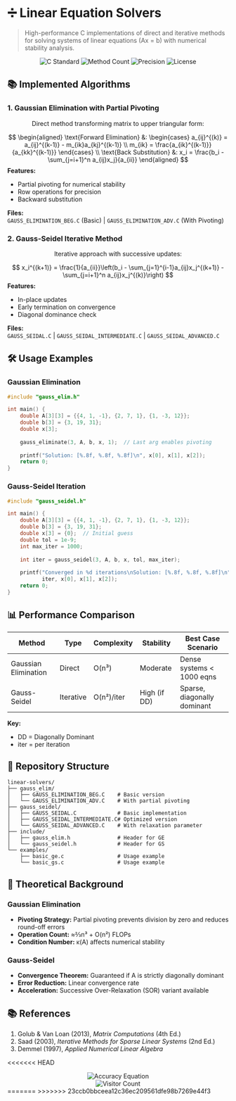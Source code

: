 
# ➗ Linear Equation Solvers

> High-performance C implementations of direct and iterative methods for solving systems of linear equations (Ax = b) with numerical stability analysis.

<div align="center">
  <img src="https://img.shields.io/badge/C-99%20Standard-blue?logo=c" alt="C Standard">
  <img src="https://img.shields.io/badge/Methods-4-brightgreen" alt="Method Count">
  <img src="https://img.shields.io/badge/Precision-Double-important" alt="Precision">
  <img src="https://img.shields.io/badge/License-MIT-success" alt="License">
</div>

## 📚 Implemented Algorithms

### 1. Gaussian Elimination with Partial Pivoting
```math
\text{Direct method transforming matrix to upper triangular form:}
```
$$
\begin{aligned}
\text{Forward Elimination} &: 
\begin{cases} 
a_{ij}^{(k)} = a_{ij}^{(k-1)} - m_{ik}a_{kj}^{(k-1)} \\
m_{ik} = \frac{a_{ik}^{(k-1)}}{a_{kk}^{(k-1)}}
\end{cases} \\
\text{Back Substitution} &: x_i = \frac{b_i - \sum_{j=i+1}^n a_{ij}x_j}{a_{ii}}
\end{aligned}
$$
**Features:**
- Partial pivoting for numerical stability
- Row operations for precision
- Backward substitution

**Files:**  
`GAUSS_ELIMINATION_BEG.C` (Basic) | `GAUSS_ELIMINATION_ADV.C` (With Pivoting)

### 2. Gauss-Seidel Iterative Method
```math
\text{Iterative approach with successive updates:}
```
$$
x_i^{(k+1)} = \frac{1}{a_{ii}}\left(b_i - \sum_{j=1}^{i-1}a_{ij}x_j^{(k+1)} - \sum_{j=i+1}^n a_{ij}x_j^{(k)}\right)
$$
**Features:**
- In-place updates
- Early termination on convergence
- Diagonal dominance check

**Files:**  
`GAUSS_SEIDAL.C` | `GAUSS_SEIDAL_INTERMEDIATE.C` | `GAUSS_SEIDAL_ADVANCED.C`

## 🛠 Usage Examples

### Gaussian Elimination
```c
#include "gauss_elim.h"

int main() {
    double A[3][3] = {{4, 1, -1}, {2, 7, 1}, {1, -3, 12}};
    double b[3] = {3, 19, 31};
    double x[3];
    
    gauss_eliminate(3, A, b, x, 1);  // Last arg enables pivoting
    
    printf("Solution: [%.8f, %.8f, %.8f]\n", x[0], x[1], x[2]);
    return 0;
}
```

### Gauss-Seidel Iteration
```c
#include "gauss_seidel.h"

int main() {
    double A[3][3] = {{4, 1, -1}, {2, 7, 1}, {1, -3, 12}};
    double b[3] = {3, 19, 31};
    double x[3] = {0};  // Initial guess
    double tol = 1e-9;
    int max_iter = 1000;
    
    int iter = gauss_seidel(3, A, b, x, tol, max_iter);
    
    printf("Converged in %d iterations\nSolution: [%.8f, %.8f, %.8f]\n", 
           iter, x[0], x[1], x[2]);
    return 0;
}
```

## 📊 Performance Comparison

| Method               | Type       | Complexity  | Stability         | Best Case Scenario          |
|----------------------|------------|-------------|-------------------|-----------------------------|
| Gaussian Elimination | Direct     | O(n³)       | Moderate          | Dense systems < 1000 eqns   |
| Gauss-Seidel         | Iterative  | O(n²)/iter  | High (if DD)      | Sparse, diagonally dominant |

**Key:**
- DD = Diagonally Dominant
- iter = per iteration

## 📁 Repository Structure

```
linear-solvers/
├── gauss_elim/
│   ├── GAUSS_ELIMINATION_BEG.C    # Basic version
│   └── GAUSS_ELIMINATION_ADV.C    # With partial pivoting
├── gauss_seidel/
│   ├── GAUSS_SEIDAL.C             # Basic implementation
│   ├── GAUSS_SEIDAL_INTERMEDIATE.C# Optimized version
│   └── GAUSS_SEIDAL_ADVANCED.C    # With relaxation parameter
├── include/
│   ├── gauss_elim.h               # Header for GE
│   └── gauss_seidel.h             # Header for GS
└── examples/
    ├── basic_ge.c                 # Usage example
    └── basic_gs.c                 # Usage example
```

## 📝 Theoretical Background

### Gaussian Elimination
- **Pivoting Strategy:** Partial pivoting prevents division by zero and reduces round-off errors
- **Operation Count:** ≈⅔n³ + O(n²) FLOPs
- **Condition Number:** κ(A) affects numerical stability

### Gauss-Seidel
- **Convergence Theorem:** Guaranteed if A is strictly diagonally dominant
- **Error Reduction:** Linear convergence rate
- **Acceleration:** Successive Over-Relaxation (SOR) variant available

## 📚 References

1. Golub & Van Loan (2013), *Matrix Computations* (4th Ed.)
2. Saad (2003), *Iterative Methods for Sparse Linear Systems* (2nd Ed.)
3. Demmel (1997), *Applied Numerical Linear Algebra*

<<<<<<< HEAD
<div align="center">
  <img src="https://render.githubusercontent.com/render/math?math=\color{blue}\boxed{\text{Accuracy\ =\ Good\ Algorithm\ +\ Good\ Implementation}}" alt="Accuracy Equation">
  <br>
  <img src="https://profile-counter.glitch.me/linear-solver-repo/count.svg" alt="Visitor Count">
</div>
=======
>>>>>>> 23ccb0bbceea12c36ec209561dfe98b7269e44f3
